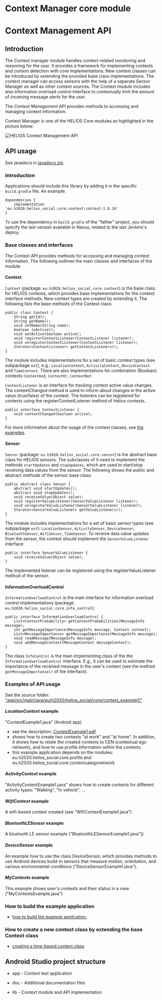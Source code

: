 # Context Manager core module

# Context Management API

## Introduction

The Context manager module handles context-related monitoring and reasoning for the user. It provides a framework for
implementing contexts and context detection with core implementations. New context classes can be introduced by extending 
the provided base class implementations. The context manager can access sensors with the help of a separate Sensor Manager 
as well as other context sources. The Context module includes also information overload control interface to contextually 
limit the amount of incoming message alerts for the user.

The *Context Management API* provides methods to accessing and managing context information.

Context Manager is one of the HELIOS Core modules as highlighted in the picture below:

![HELIOS Context Management API](https://raw.githubusercontent.com/helios-h2020/h.core-Context/master/doc/images/helios-context.png "Context Management API")

## API usage

See javadocs in [javadocs.zip](https://raw.githubusercontent.com/helios-h2020/h.core-Context/master/doc/javadocs.zip).

### Introduction
Applications should include this library by adding it in the specific `build.gradle` file. An example:
```
dependencies {
    implementation 'eu.h2020.helios_social.core.context:context:1.0.14'
}
```
To use the dependency in `build.gradle` of the "father" project, you should specify the last version available in Nexus, related to the last Jenkins's deploy.


### Base classes and interfaces 

The Context API provides methods for accessing and managing context information. The following outlines the main classes and 
interfaces of the module.

#### Context 

`Context` (package: `eu.h2020.helios_social.core.context`) is the base class for HELIOS contexts, which provides base implementations 
for the context interface methods. New context types are created by extending it. The following lists the base methods of the Context class:
```
public class Context {
    String getId(); 
    String getName(); 
    void setName(String name); 
    boolean isActive(); 
    void setActive(boolean active); 
    void registerContextListener(ContextListener listener); 
    void unregisterContextListener(ContextListener listener); 
    Iterator<ContextListener> getContextListeners();
}
```

The module includes implementations for a set of basic context types (see subpackage `ext`), e.g.: `LocationContext`, `ActivityContext`, `DeviceContext` and `TimeContext`. 
There are also implementations for combination (Boolean) contexts `ContextAnd`, `ContextOr`, `ContextNot`.

`ContextListener` is an interface for tracking context active value changes. The contextChanged method is used to inform about changes 
in the active value (true/false) of the context. The listeners can be registered for contexts using the registerContextListener method of Helios contexts.
```
public interface ContextListener { 
    void contextChanged(boolean active); 
}
```
For more information about the usage of the context classes, see [the examples](#examples-of-api-usage).

#### Sensor

`Sensor` (package: `eu.h2020.helios_social.core.sensor`) is the abstract base class for HELIOS sensors. The subclasses of it need to implement 
the methods `startUpdates` and `stopUpdates`, which are used to start/stop receiving data values from the sensor.
The following shows the public and abstract methods of the sensor base class: 
```
public abstract class Sensor { 
    abstract void startUpdates(); 
    abstract void stopUpdates(); 
    void receiveValue(Object value); 
    void registerValueListener(SensorValueListener listener);
    void unregisterValueListener(SensorValueListener listener); 
    Iterator<SensorValueListener> getValueListeners(); 
}
```
The module includes implementations for a set of basic sensor types (see subpackage `ext`): `LocationSensor`, `ActivitySensor`, 
`DeviceSensor`, `BluetoothSensor`, `WifiSensor`, `TimeSensor`.
To receive data value updates from the sensor, the context should implement the `SensorValueListener` interface:
```
public interface SensorValueListener { 
    void receiveValue(Object value); 
}
```
The implemented listener can be registered using the registerValueListener method of the sensor.

#### InformationOverloadControl

`InformationOverloadControl` is the main interface for information overload control 
implementations (package: `eu.h2020.helios_social.core.info_control`): 
```
public interface InformationOverloadControl {
    List<ContextProbability> getContextProbabilities(MessageInfo message);
    int getMessageImportance(MessageInfo message, Context context);
    List<MessageImportance> getMessageImportance(MessageInfo message);
    void readMessage(MessageInfo message);
    void addMessageContext(MessageContext messageContext);
}
```
The class `InfoControl` is the main implementing class of the the `InformationOverloadControl` interface. E.g., it can be used to estimate
the importance of the received message in the user's context (see the method `getMessageImportance()` of the interface).


### Examples of API usage

See the source folder: ["app/src/main/java/eu/h2020/helios_social/core/context_example1/"](https://github.com/helios-h2020/h.core-Context/tree/master/app/src/main/java/eu/h2020/helios_social/core/context_example1/)

#### *LocationContext* example
"ContextExample1.java" (Android app)
- see the description: [ContextExample1.pdf](https://raw.githubusercontent.com/helios-h2020/h.core-Context/master/doc/ContextExample1.pdf)
- shows how to create two contexts "at work" and "at home". In addition, it shows how to relate 
the created contexts to CEN (contextual ego network), and how to use profile information within the contexts
- this example application depends on the modules: eu.h2020.helios_social.core.profile and eu.h2020.helios_social.core.contextualegonetwork

#### *ActivityContext* example 
"ActivityContextExample1.java" shows how to create contexts for different activity types: "Walking", "In vehicle", ... 

#### *WifiContext* example
A wifi-based context created (see "WifiContextExample1.java")

#### *BluetoothLESensor* example
A bluetooth LE sensor example ("BluetoothLESensorExample1.java"])

#### *DeviceSensor* example
An example how to use the class DeviceSensor, which provides methods to use Android devices build-in 
sensors that measure motion, orientation, and various environmental conditions ("DeviceSensorExample1.java").

#### *MyContexts* example
This example shows user's contexts and their status in a view ("MyContextsExample.java")

### How to build the example application
- [how to build the example application.](https://github.com/helios-h2020/h.core-Context/blob/master/doc/building.md)

### How to create a new context class by extending the base Context class
- [creating a time-based context class](https://github.com/helios-h2020/h.core-Context/blob/master/doc/creatingContext1.md)

## Android Studio project structure

* app - Context test application

* doc - Additional documentation files

* lib - Context module and API implementation
